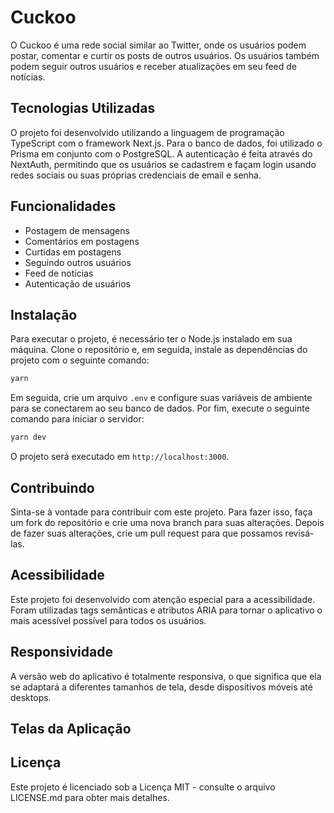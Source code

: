 # Cuckoo

O Cuckoo é uma rede social similar ao Twitter, onde os usuários podem postar, comentar e curtir os posts de outros usuários. Os usuários também podem seguir outros usuários e receber atualizações em seu feed de notícias.

## Tecnologias Utilizadas

O projeto foi desenvolvido utilizando a linguagem de programação TypeScript com o framework Next.js. Para o banco de dados, foi utilizado o Prisma em conjunto com o PostgreSQL. A autenticação é feita através do NextAuth, permitindo que os usuários se cadastrem e façam login usando redes sociais ou suas próprias credenciais de email e senha.

## Funcionalidades

- Postagem de mensagens
- Comentários em postagens
- Curtidas em postagens
- Seguindo outros usuários
- Feed de notícias
- Autenticação de usuários

## Instalação

Para executar o projeto, é necessário ter o Node.js instalado em sua máquina. Clone o repositório e, em seguida, instale as dependências do projeto com o seguinte comando:
```bash
yarn
```
Em seguida, crie um arquivo `.env` e configure suas variáveis de ambiente para se conectarem ao seu banco de dados. Por fim, execute o seguinte comando para iniciar o servidor:
```bash
yarn dev
```
O projeto será executado em `http://localhost:3000`.

## Contribuindo

Sinta-se à vontade para contribuir com este projeto. Para fazer isso, faça um fork do repositório e crie uma nova branch para suas alterações. Depois de fazer suas alterações, crie um pull request para que possamos revisá-las.

## Acessibilidade

Este projeto foi desenvolvido com atenção especial para a acessibilidade. Foram utilizadas tags semânticas e atributos ARIA para tornar o aplicativo o mais acessível possível para todos os usuários.

## Responsividade

A versão web do aplicativo é totalmente responsiva, o que significa que ela se adaptará a diferentes tamanhos de tela, desde dispositivos móveis até desktops.

## Telas da Aplicação 

## Licença

Este projeto é licenciado sob a Licença MIT - consulte o arquivo LICENSE.md para obter mais detalhes.




